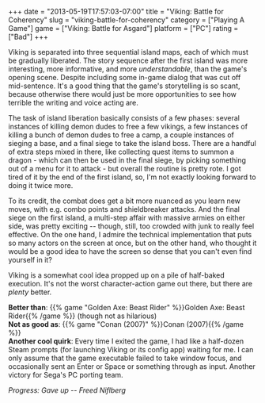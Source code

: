 +++
date = "2013-05-19T17:57:03-07:00"
title = "Viking: Battle for Coherency"
slug = "viking-battle-for-coherency"
category = ["Playing A Game"]
game = ["Viking: Battle for Asgard"]
platform = ["PC"]
rating = ["Bad"]
+++

Viking is separated into three sequential island maps, each of which must be gradually liberated.  The story sequence after the first island was more interesting, more informative, and more <i>understandable</i>, than the game's opening scene.  Despite including some in-game dialog that was cut off mid-sentence.  It's a good thing that the game's storytelling is so scant, because otherwise there would just be more opportunities to see how terrible the writing and voice acting are.

The task of island liberation basically consists of a few phases: several instances of killing demon dudes to free a few vikings, a few instances of killing a bunch of demon dudes to free a camp, a couple instances of sieging a base, and a final siege to take the island boss.  There are a handful of extra steps mixed in there, like collecting quest items to summon a dragon - which can then be used in the final siege, by picking something out of a menu for it to attack - but overall the routine is pretty rote.  I got tired of it by the end of the first island, so, I'm not exactly looking forward to doing it twice more.

To its credit, the combat does get a bit more nuanced as you learn new moves, with e.g. combo points and shieldbreaker attacks.  And the final siege on the first island, a multi-step affair with massive armies on either side, was pretty exciting -- though, still, too crowded with junk to really feel effective.  On the one hand, I admire the technical implementation that puts so many actors on the screen at once, but on the other hand, who thought it would be a good idea to have the screen so dense that you can't even find yourself in it?

Viking is a somewhat cool idea propped up on a pile of half-baked execution.  It's not the worst character-action game out there, but there are <i>plenty</i> better.

<b>Better than</b>: {{% game "Golden Axe: Beast Rider" %}}Golden Axe: Beast Rider{{% /game %}} (though not as hilarious)  
<b>Not as good as</b>: {{% game "Conan (2007)" %}}Conan (2007){{% /game %}}  
<b>Another cool quirk</b>: Every time I exited the game, I had like a half-dozen Steam prompts (for launching Viking or its config app) waiting for me.  I can only assume that the game executable failed to take window focus, and occasionally sent an Enter or Space or something through as input.  Another victory for Sega's PC porting team.

<i>Progress: Gave up -- Freed Niflberg</i>